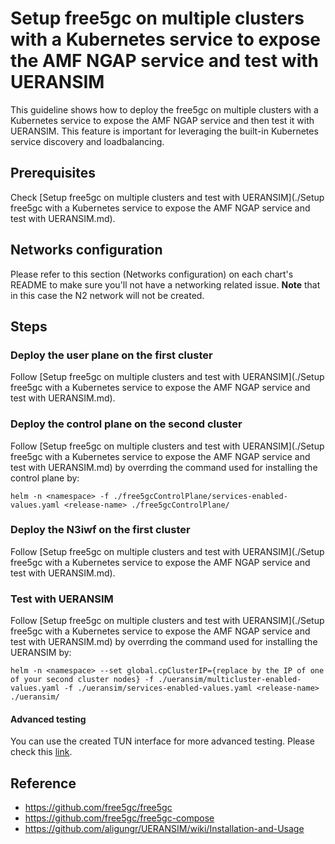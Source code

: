 # Setup free5gc on multiple clusters with a Kubernetes service to expose the AMF NGAP service and test with UERANSIM

This guideline shows how to deploy the free5gc on multiple clusters with a Kubernetes service to expose the AMF NGAP service and then test it with UERANSIM. This feature is important for leveraging the built-in Kubernetes service discovery and loadbalancing.

## Prerequisites
Check [Setup free5gc on multiple clusters and test with UERANSIM](./Setup free5gc with a Kubernetes service to expose the AMF NGAP service and test with UERANSIM.md).

## Networks configuration
Please refer to this section (Networks configuration) on each chart's README to make sure you'll not have a networking related issue.
**Note** that in this case the N2 network will not be created.

## Steps

### Deploy the user plane on the first cluster
Follow [Setup free5gc on multiple clusters and test with UERANSIM](./Setup free5gc with a Kubernetes service to expose the AMF NGAP service and test with UERANSIM.md).

### Deploy the control plane on the second cluster
Follow [Setup free5gc on multiple clusters and test with UERANSIM](./Setup free5gc with a Kubernetes service to expose the AMF NGAP service and test with UERANSIM.md) by overrding the command used for installing the control plane by:
```console
helm -n <namespace> -f ./free5gcControlPlane/services-enabled-values.yaml <release-name> ./free5gcControlPlane/
```

### Deploy the N3iwf on the first cluster
Follow [Setup free5gc on multiple clusters and test with UERANSIM](./Setup free5gc with a Kubernetes service to expose the AMF NGAP service and test with UERANSIM.md).

### Test with UERANSIM
Follow [Setup free5gc on multiple clusters and test with UERANSIM](./Setup free5gc with a Kubernetes service to expose the AMF NGAP service and test with UERANSIM.md) by overrding the command used for installing the UERANSIM by:
```console
helm -n <namespace> --set global.cpClusterIP={replace by the IP of one of your second cluster nodes} -f ./ueransim/multicluster-enabled-values.yaml -f ./ueransim/services-enabled-values.yaml <release-name> ./ueransim/
```
#### Advanced testing
You can use the created TUN interface for more advanced testing. Please check this [link](https://github.com/aligungr/UERANSIM/wiki/Using-Data-Plane-Features).

## Reference
 - https://github.com/free5gc/free5gc
 - https://github.com/free5gc/free5gc-compose
 - https://github.com/aligungr/UERANSIM/wiki/Installation-and-Usage


